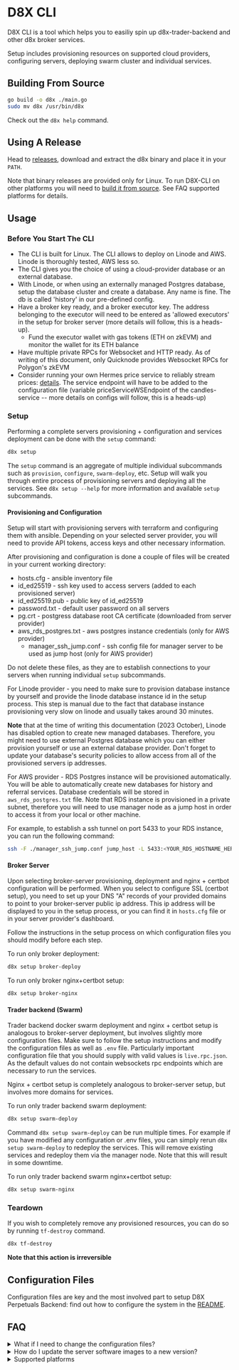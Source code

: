 # D8X CLI

D8X CLI is a tool which helps you to easiliy spin up d8x-trader-backend and
other d8x broker services.

Setup includes provisioning resources on supported cloud providers, configuring servers, deploying swarm cluster and individual services.



## Building From Source

```bash
go build -o d8x ./main.go
sudo mv d8x /usr/bin/d8x
```
Check out the `d8x help` command.

## Using A Release

Head to [releases](https://github.com/D8-X/d8x-cli/releases), download and
extract the d8x binary and place it in your `PATH`. 

Note that binary releases are provided only for Linux. To run D8X-CLI on other
platforms you will need to [build it from source](#building-from-source). See
FAQ supported platforms for details.

## Usage
### Before You Start The CLI
* The CLI is built for Linux. The CLI allows to deploy on Linode and AWS. Linode is thoroughly tested, AWS less so.
* The CLI gives you the choice of using a cloud-provider database or an external database. 
* With Linode, or when using an externally managed Postgres database, setup the database cluster and create a database. Any name is fine. The db is called 'history' in our pre-defined config.
* Have a broker key ready, and a broker executor key. The address belonging to the executor will need to be entered as 'allowed executors' in the setup for broker server (more details will follow, this is a heads-up).
	* Fund the executor wallet with gas tokens (ETH on zkEVM) and monitor the wallet for its ETH balance 
* Have multiple private RPCs for Websocket and HTTP ready. As of writing of this document, only Quicknode provides Websocket RPCs for Polygon's zkEVM
* Consider running your own Hermes price service to reliably stream prices: [details](https://docs.pyth.network/documentation/pythnet-price-feeds/hermes). The service endpoint will have to be added to the configuration file (variable priceServiceWSEndpoint of the candles-service -- more details on configs will follow, this is a heads-up)

### Setup

Performing a complete servers provisioning + configuration and services
deployment can be done with the `setup` command:

```bash
d8x setup
```

The `setup` command is an aggregate of multiple individual subcommands such as
`provision`, `configure`, `swarm-deploy`, etc. Setup will walk you through
entire process of provisioning servers and deploying all the services. See `d8x
setup --help` for more information and available `setup` subcommands.

#### Provisioning and Configuration
Setup will start with provisioning servers with terraform and configuring them
with ansible. Depending on your selected server provider, you will need to
provide API tokens, access keys and other necessary information.

After provisioning and configuration is done a couple of files will be created
in your current working directory:

  - hosts.cfg - ansible inventory file
  - id_ed25519 - ssh key used to access servers (added to each provisioned server)
  - id_ed25519.pub - public key of id_ed25519 
  - password.txt - default user password on all servers
  - pg.crt - postgress database root CA certificate (downloaded from server provider)
  - aws_rds_postgres.txt - aws postgres instance credentials (only for AWS provider)
	- manager_ssh_jump.conf - ssh config file for manager server to be used as jump host (only for AWS provider)

Do not delete these files, as they are to establish connections to your servers
when running individual `setup` subcommands.

For Linode provider - you need to make sure to provision database instance by
yourself and provide the linode database instance id in the setup process. This
step is manual due to the fact that database instance provisioning very slow on
linode and usually takes around 30 minutes.

**Note** that at the time of writing this documentation (2023 October), Linode
has disabled option to create new managed databases. Therefore, you might need
to use external Postgres database which you can either provision yourself or use
an external database provider. Don't forget to update your database's security
policies to allow access from all of the provisioned servers ip addresses. 

For AWS provider - RDS Postgres instance will be provisioned automatically. You
will be able to automatically create new databases for history and referral
services. Database credentials will be stored in `aws_rds_postgres.txt` file.
Note that RDS instance is provisioned in a private subnet, therefore you will
need to use manager node as a jump host in order to access it from your local or
other machine.

For example, to establish a ssh tunnel on port 5433 to your RDS instance, you
can run the following command:

```bash
ssh -F ./manager_ssh_jump.conf jump_host -L 5433:<YOUR_RDS_HOSTNAME_HERE>:5432 -v -N
```

#### Broker Server
Upon selecting broker-server provisioning, deployment and nginx + certbot configuration will be performed. 
When you select to configure SSL (certbot setup), you need to set up your DNS "A"
records of your provided domains to point to your broker-server public ip
address. This ip address will be displayed to you in the setup process, or you
can find it in `hosts.cfg` file or in your server provider's dashboard.

Follow the instructions in the setup process on which configuration files you
should modify before each step.

To run only broker deployment:
```bash
d8x setup broker-deploy
```

To run only broker nginx+certbot setup:
```bash
d8x setup broker-nginx
```

#### Trader backend (Swarm)
Trader backend docker swarm deployment and nginx + certbot setup is analogous to
broker-server deployment, but involves slightly more configuration files. Make
sure to follow the setup instructions and modify the configuration files as well
as `.env` file. Particularly important configuration file that you should
supply with valid values is `live.rpc.json`. As the default values do not contain
websockets rpc endpoints which are necessary to run the services.

Nginx + certbot setup is completely analogous to broker-server setup, but
involves more domains for services.


To run only trader backend swarm deployment:
```bash
d8x setup swarm-deploy
```

Command `d8x setup swarm-deploy` can be run multiple times. For example if you
have modified any configuration or .env files, you can simply rerun `d8x setup
swarm-deploy` to redeploy the services. This will remove existing services and
redeploy them via the manager node. Note that this will result in some downtime.

To run only trader backend swarm nginx+certbot setup:
```bash
d8x setup swarm-nginx
```

### Teardown

If you wish to completely remove any provisioned resources, you can do so by
running `tf-destroy` command.

```bash
d8x tf-destroy
```

**Note that this action is irreversible**

## Configuration Files
Configuration files are key and the most involved part to setup D8X Perpetuals Backend:
find out how to configure the system in the
[README](README_CONFIG.md).

## FAQ

<details>
  <summary>What if I need to change the configuration files?</summary>
Edit the configuration files in your local folder from which you deployed. Redeploy using the CLI, see also `d8x setup --help`.
For example `d8x setup swarm-deploy` if the config is part of "trader-backend", or `d8x setup broker-deploy` if the config is
part of "broker-server"
</details>



<details>
  <summary>How do I update the server software images to a new version?</summary>

  You login to the server where your software resides (e.g., the broker-server, or the
  swarm-manager for which you can get the ip with `d8x ip manager`).

  -  Find the hash (sha256:...) of the service you want to update by navigating to the root of the github repository, click on packages (or [here](https://github.com/orgs/D8-X/packages)), choose the package and version you want to update and the hash is displayed on the top. For example, choose "trader-main" and click the relevant version for the main broker services.
  -  Find the name of the service via `docker service ls`
  -  Now you can update the backend-service application by using the docker update command. For example:
  
  ```
  docker service update --image "ghcr.io/d8-x/d8x-trader-main:dev@sha256:aea8e56d6077c733a1d553b4291149712c022b8bd72571d2a852a5478e1ec559" stack_api
  ```
</details>

<details>
  <summary>Supported platforms</summary>

  D8X-CLI is tested and runs natively on Linux. MacOS might work, but you will
  need to manually install ansible and terraform on your system.

  D8X-CLI is not tested on Windows and will most probably not work, we would
  recommend using WSL2 to run D8X-CLI on Windows.

</details>



